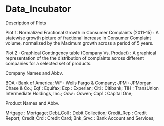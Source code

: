 # Data_Incubator
Description of Plots

Plot 1: Normalized Fractional Growth in Consumer Complaints (2011-15) : A statewise growth picture of fractional increase in Consumer Complaint volume, normalized by the Maximum growth across a period of 5 years.

Plot 2 : Graphical Contingency table (Company Vs. Product) : A graphical representation of the the distribution of complaints across different companies for a selected set of products. 

Company Names and Abbv.

BOA : Bank of America; 
WF : Wells Fargo & Company; 
JPM : JPMorgan Chase & Co.; 
Eqf : Equifax; 
Exp : Experian; 
Citi : Citibank; 
TIH : TransUnion Intermediate Holdings, Inc.; 
Ocw : Ocwen; 
Cap1 : Capital One; 

Product Names and Abbv.

Mrtgage : Mortgage; 
Debt_Coll : Debit Collection; 
Credit_Rep : Credit Report; 
Credit_Crd : Credit Card; 
Bnk_Srvc : Bank Account and Services; 

